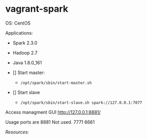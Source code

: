 # vagrant-spark

OS: CentOS

Applications: 
- Spark 2.3.0
- Hadoop 2.7
- Java 1.8.0_161

- [] Start master: 
  - `/opt/spark/sbin/start-master.sh`
- [] Start slave
  - `/opt/spark/sbin/start-slave.sh spark://127.0.0.1:7077`

Access managment GUI http://127.0.0.1:8881/

Usage ports are 8881
Not used. 7771 6661

*Resources:*
